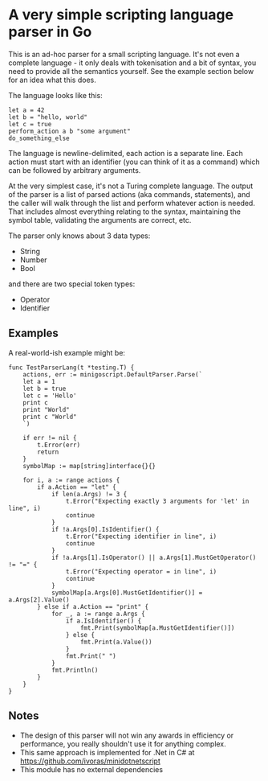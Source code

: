 # A very simple scripting language parser in Go

This is an ad-hoc parser for a small scripting language. It's not even a complete language - it only deals with tokenisation and a bit of syntax, you need to provide all the semantics yourself. See the example section below for an idea what this does.

The language looks like this:

```
let a = 42
let b = "hello, world"
let c = true
perform_action a b "some argument"
do_something_else
```

The language is newline-delimited, each action is a separate line. Each action must start with an identifier (you can think of it as a command) which can be followed by arbitrary arguments.

At the very simplest case, it's not a Turing complete language. The output of the parser is a list of parsed actions (aka commands, statements),
and the caller will walk through the list and perform whatever action is needed. That includes almost everything relating to the syntax, maintaining the symbol table,
validating the arguments are correct, etc.

The parser only knows about 3 data types:

* String
* Number
* Bool

and there are two special token types:

* Operator
* Identifier

## Examples

A real-world-ish example might be:

```
func TestParserLang(t *testing.T) {
	actions, err := minigoscript.DefaultParser.Parse(`
	let a = 1
	let b = true
	let c = 'Hello'
	print c
	print "World"
	print c "World"
	`)

	if err != nil {
		t.Error(err)
		return
	}
	symbolMap := map[string]interface{}{}

	for i, a := range actions {
		if a.Action == "let" {
			if len(a.Args) != 3 {
				t.Error("Expecting exactly 3 arguments for 'let' in line", i)
				continue
			}
			if !a.Args[0].IsIdentifier() {
				t.Error("Expecting identifier in line", i)
				continue
			}
			if !a.Args[1].IsOperator() || a.Args[1].MustGetOperator() != "=" {
				t.Error("Expecting operator = in line", i)
				continue
			}
			symbolMap[a.Args[0].MustGetIdentifier()] = a.Args[2].Value()
		} else if a.Action == "print" {
			for _, a := range a.Args {
				if a.IsIdentifier() {
					fmt.Print(symbolMap[a.MustGetIdentifier()])
				} else {
					fmt.Print(a.Value())
				}
				fmt.Print(" ")
			}
			fmt.Println()
		}
	}
}
```

## Notes

* The design of this parser will not win any awards in efficiency or performance, you really shouldn't use it for anything complex.
* This same approach is implemented for .Net in C# at https://github.com/ivoras/minidotnetscript
* This module has no external dependencies
